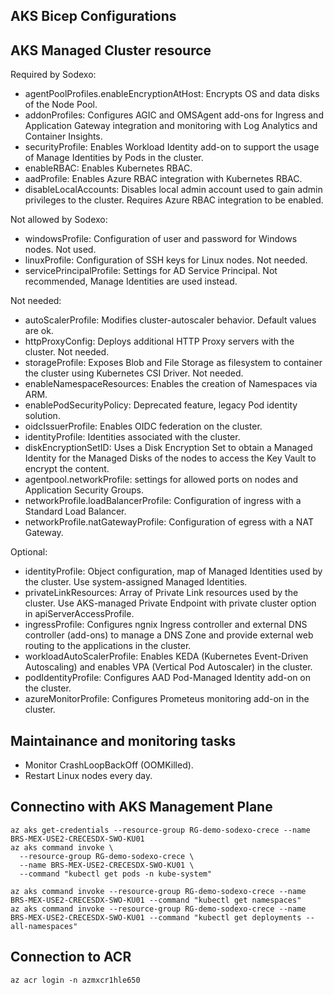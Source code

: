 AKS Bicep Configurations
------------------------

## AKS Managed Cluster resource

Required by Sodexo:

* agentPoolProfiles.enableEncryptionAtHost: Encrypts OS and data disks of the Node Pool.
* addonProfiles: Configures AGIC and OMSAgent add-ons for Ingress and Application Gateway integration and monitoring with Log Analytics and Container Insights.
* securityProfile: Enables Workload Identity add-on to support the usage of Manage Identities by Pods in the cluster.
* enableRBAC: Enables Kubernetes RBAC.
* aadProfile: Enables Azure RBAC integration with Kubernetes RBAC.
* disableLocalAccounts: Disables local admin account used to gain admin privileges to the cluster. Requires Azure RBAC integration to be enabled.

Not allowed by Sodexo:

* windowsProfile: Configuration of user and password for Windows nodes. Not used.
* linuxProfile: Configuration of SSH keys for Linux nodes. Not needed.
* servicePrincipalProfile: Settings for AD Service Principal. Not recommended, Manage Identities are used instead.

Not needed:

* autoScalerProfile: Modifies cluster-autoscaler behavior. Default values are ok.
* httpProxyConfig: Deploys additional HTTP Proxy servers with the cluster. Not needed.
* storageProfile: Exposes Blob and File Storage as filesystem to container the cluster using Kubernetes CSI Driver. Not needed.
* enableNamespaceResources: Enables the creation of Namespaces via ARM.
* enablePodSecurityPolicy: Deprecated feature, legacy Pod identity solution.
* oidcIssuerProfile: Enables OIDC federation on the cluster.
* identityProfile: Identities associated with the cluster.
* diskEncryptionSetID: Uses a Disk Encryption Set to obtain a Managed Identity for the Managed Disks of the nodes to access the Key Vault to encrypt the content.
* agentpool.networkProfile: settings for allowed ports on nodes and Application Security Groups.
* networkProfile.loadBalancerProfile: Configuration of ingress with a Standard Load Balancer.
* networkProfile.natGatewayProfile: Configuration of egress with a NAT Gateway.

Optional:

* identityProfile: Object configuration, map of Managed Identities used by the cluster. Use system-assigned Managed Identities.
* privateLinkResources: Array of Private Link resources used by the cluster. Use AKS-managed Private Endpoint with private cluster option in apiServerAccessProfile.
* ingressProfile: Configures ngnix Ingress controller and external DNS controller (add-ons) to manage a DNS Zone and provide external web routing to the applications in the cluster.
* workloadAutoScalerProfile: Enables KEDA (Kubernetes Event-Driven Autoscaling) and enables VPA (Vertical Pod Autoscaler) in the cluster.
* podIdentityProfile: Configures AAD Pod-Managed Identity add-on on the cluster.
* azureMonitorProfile: Configures Prometeus monitoring add-on in the cluster.

## Maintainance and monitoring tasks

* Monitor CrashLoopBackOff (OOMKilled).
* Restart Linux nodes every day.

## Connectino with AKS Management Plane

```
az aks get-credentials --resource-group RG-demo-sodexo-crece --name BRS-MEX-USE2-CRECESDX-SWO-KU01
az aks command invoke \
  --resource-group RG-demo-sodexo-crece \
  --name BRS-MEX-USE2-CRECESDX-SWO-KU01 \
  --command "kubectl get pods -n kube-system"

az aks command invoke --resource-group RG-demo-sodexo-crece --name BRS-MEX-USE2-CRECESDX-SWO-KU01 --command "kubectl get namespaces"
az aks command invoke --resource-group RG-demo-sodexo-crece --name BRS-MEX-USE2-CRECESDX-SWO-KU01 --command "kubectl get deployments --all-namespaces"
```

## Connection to ACR

```
az acr login -n azmxcr1hle650
```